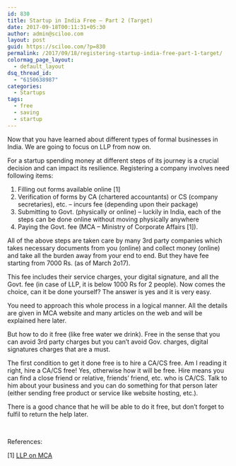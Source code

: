 ```yaml
---
id: 830
title: Startup in India Free – Part 2 (Target)
date: 2017-09-18T00:11:31+05:30
author: admin@sciloo.com
layout: post
guid: https://sciloo.com/?p=830
permalink: /2017/09/18/registering-startup-india-free-part-1-target/
colormag_page_layout:
  - default_layout
dsq_thread_id:
  - "6150638987"
categories:
  - Startups
tags:
  - free
  - saving
  - startup
---
```

Now that you have learned about different types of formal businesses in India. We are going to focus on LLP from now on.

For a startup spending money at different steps of its journey is a crucial decision and can impact its resilience. Registering a company involves need following items:

  1. Filling out forms available online [1]
  2. Verification of forms by CA (chartered accountants) or CS (company secretaries), etc. &#8211; incurs fee (depending upon their package)
  3. Submitting to Govt. (physically or online) &#8211; luckily in India, each of the steps can be done online without moving physically anywhere
  4. Paying the Govt. fee (MCA &#8211; Ministry of Corporate Affairs [1]).

All of the above steps are taken care by many 3rd party companies which takes necessary documents from you (online) and collect money (online) and take all the burden away from your end to end. But they have fee starting from 7000 Rs. (as of March 2o17).

This fee includes their service charges, your digital signature, and all the Govt. fee (in case of LLP, it is below 1000 Rs for 2 people). Now comes the choice, can it be done yourself? The answer is yes and it is very easy.

You need to approach this whole process in a logical manner. All the details are given in MCA website and many articles on the web and will be explained here later.

But how to do it free (like free water we drink). Free in the sense that you can avoid 3rd party charges but you can&#8217;t avoid Gov. charges, digital signatures charges that are a must.

The first condition to get it done free is to hire a CA/CS free. Am I reading it right, hire a CA/CS free! Yes, otherwise how it will be free. Hire means you can find a close friend or relative, friends&#8217; friend, etc. who is CA/CS. Talk to him about your business and you can do something for that person later (either sending free product or service like website hosting, etc.).

There is a good chance that he will be able to do it free, but don&#8217;t forget to fulfil to return the help later.

&nbsp;

References:

[1] [LLP on MCA](http://www.mca.gov.in/MinistryV2/aboutefilingforllp.html)

&nbsp;

&nbsp;